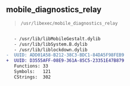 ## mobile_diagnostics_relay

> `/usr/libexec/mobile_diagnostics_relay`

```diff

   - /usr/lib/libMobileGestalt.dylib
   - /usr/lib/libSystem.B.dylib
   - /usr/lib/liblockdown.dylib
-  UUID: ADD01A58-B212-38C3-BDC1-84DA5F98FEB9
+  UUID: D3555AFF-08E9-361A-85C5-23351E47B879
   Functions: 33
   Symbols:   121
   CStrings:  302

```
